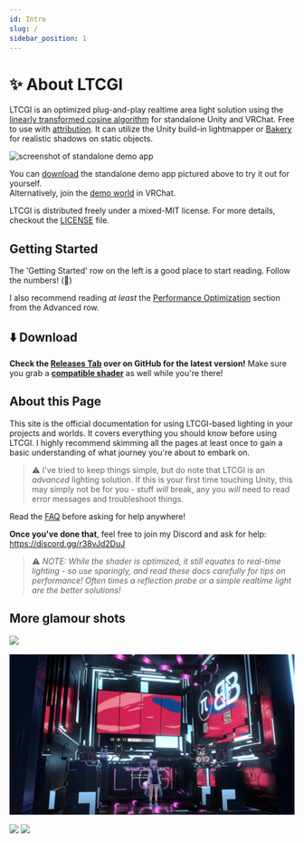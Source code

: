 ```yaml
---
id: Intro
slug: /
sidebar_position: 1
---
```


# ✨ About LTCGI

LTCGI is an optimized plug-and-play realtime area light solution using the [linearly transformed cosine algorithm](#LTC) for standalone Unity and VRChat. Free to use with [attribution](#Attribution). It can utilize the Unity build-in lightmapper or [Bakery](https://assetstore.unity.com/packages/tools/level-design/bakery-gpu-lightmapper-122218) for realistic shadows on static objects.

![screenshot of standalone demo app](https://raw.githubusercontent.com/PiMaker/ltcgi/main/Screenshots/demoapp.jpg)

You can [download](https://github.com/PiMaker/ltcgi/raw/main/DemoApp.zip) the standalone demo app pictured above to try it out for yourself.  
Alternatively, join the [demo world](https://vrchat.com/home/launch?worldId=wrld_aa2627ec-c63a-4db2-aa3e-9078d41c6d9c) in VRChat.

LTCGI is distributed freely under a mixed-MIT license. For more details, checkout the [LICENSE](https://github.com/PiMaker/ltcgi/blob/main/LICENSE) file.

## **Getting Started**

The 'Getting Started' row on the left is a good place to start reading. Follow the numbers! (🔢)

I also recommend reading _at least_ the [Performance Optimization](/Advanced/Performance_Optimization) section from the Advanced row.

## ⬇️ **Download**

**Check the [Releases Tab](https://github.com/pimaker/ltcgi/releases) over on GitHub for the latest version!** Make sure you grab a **[compatible shader](https://github.com/PiMaker/ltcgi#supported-shaders)** as well while you're there!

## About this Page

This site is the official documentation for using LTCGI-based lighting in your projects and worlds. It covers everything you should know before using LTCGI. I highly recommend skimming all the pages at least once to gain a basic understanding of what journey you're about to embark on.

> ⚠️ I've tried to keep things simple, but do note that LTCGI is an _advanced_ lighting solution. If this is your first time touching Unity, this may simply not be for you - stuff _will_ break, any you _will_ need to read error messages and troubleshoot things.

Read the [FAQ](/FAQ) before asking for help anywhere!

**Once you've done that**, feel free to join my Discord and ask for help: https://discord.gg/r38vJd2DuJ

> ⚠️ *NOTE: While the shader is optimized, it still equates to real-time lighting - so use sparingly, and read these docs carefully for tips on performance! Often times a reflection probe or a simple realtime light are the better solutions!*

## More glamour shots

![](https://github.com/PiMaker/ltcgi/raw/main/Screenshots/demo.gif)

![](img/vket_booth.jpg)

![](https://github.com/PiMaker/ltcgi/raw/main/Screenshots/collage4.jpg)
![](https://github.com/PiMaker/ltcgi/raw/main/Screenshots/collage2.jpg)